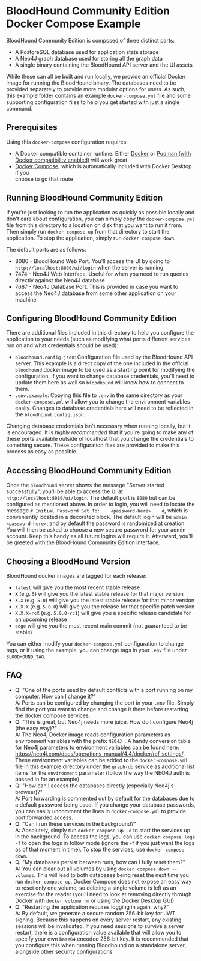 # BloodHound Community Edition Docker Compose Example

BloodHound Community Edition is composed of three distinct parts:
- A PostgreSQL database used for application state storage
- A Neo4J graph database used for storing all the graph data
- A single binary containing the BloodHound API server and the UI assets

While these can all be built and run locally, we provide an official Docker image for running the BloodHound binary.
The databases need to be provided separately to provide more modular options for users. As such, this example folder
contains an example `docker-compose.yml` file and some supporting configuration files to help you get started with just
a single command.

## Prerequisites

Using this `docker-compose` configuration requires:
- A Docker compatible container runtime. Either [Docker](https://www.docker.com/) or
[Podman (with Docker compatibility enabled)](https://www.redhat.com/sysadmin/podman-docker-compose) will work great
- [Docker Compose](https://docs.docker.com/compose/install/), which is automatically included with Docker Desktop if you\
choose to go that route

## Running BloodHound Community Edition

If you're just looking to run the application as quickly as possible locally and don't care about configuration, you can
simply copy the `docker-compose.yml` file from this directory to a location on disk that you want to run it from. Then simply
run `docker compose up` from that directory to start the application. To stop the application, simply run `docker compose down`.

The default ports are as follows:
- 8080 - BloodHound Web Port. You'll access the UI by going to `http://localhost:8080/ui/login` when the server is running
- 7474 - Neo4J Web Interface. Useful for when you need to run queries directly against the Neo4J database
- 7687 - Neo4J Database Port. This is provided in case you want to access the Neo4J database from some other application on your machine

## Configuring BloodHound Community Edition

There are additional files included in this directory to help you configure the application to your needs (such as modifying
what ports different services run on and what credentials should be used):

- `bloodhound.config.json`: Configuration file used by the BloodHound API server. This example is a direct copy of the one included
in the official `bloodhound` docker image to be used as a starting point for modifying the configuration. If you want to change
database credentials, you'll need to update them here as well so `bloodhound` will know how to connect to them.
- `.env.example`: Copying this file to `.env` in the same directory as your `docker-compose.yml` will allow you to change
the environment variables easily. Changes to database credentials here will need to be reflected in the `bloodhound.config.json`.

Changing database credentials isn't necessary when running locally, but it is encouraged. It is _highly recommended_ that
if you're going to make any of these ports available outside of localhost that you change the credentials to something secure.
These configuration files are provided to make this process as easy as possible.

## Accessing BloodHound Community Edition

Once the `bloodhound` server shows the message "Server started successfully", you'll be able to access the UI at
`http://localhost:8080/ui/login`. The default port is `8080` but can be configured as mentioned above. In order to login,
you will need to locate the message `# Initial Password Set To:    <password-here>    #`, which is conveniently located
in a decorated block. The default login will be `admin:<password-here>`, and by default the password is randomized at creation.
You will then be asked to choose a new secure password for your admin account. Keep this handy as all future logins will
require it. Afterward, you'll be greeted with the BloodHound Community Edition interface.

## Choosing a BloodHound Version

BloodHound docker images are tagged for each release:
- `latest` will give you the most recent stable release
- `X` (e.g. `5`) will give you the latest stable release for that major version
- `X.X` (e.g. `5.0`) will give you the latest stable release for that minor version
- `X.X.X` (e.g. `5.0.0`) will give you the release for that specific patch version
- `X.X.X-rcX` (e.g. `5.0.0-rc1`) will give you a specific release candidate for an upcoming release
- `edge` will give you the most recent main commit (not guaranteed to be stable)

You can either modify your `docker-compose.yml` configuration to change tags, or if using the example, you can change tags
in your `.env` file under `BLOODHOUND_TAG`.

## FAQ

- Q: "One of the ports used by default conflicts with a port running on my computer. How can I change it?"  
  A: Ports can be configured by changing the port in your `.env` file. Simply find the port you want to change and change
  it there before restarting the docker compose services.
- Q: "This is great, but Neo4j needs more juice. How do I configure Neo4j (the easy way)?"  
  A: The Neo4j Docker image reads configuration parameters as environment variables with the prefix `NEO4J_`. A handy conversion
  table for Neo4j parameters to environment variables can be found here: https://neo4j.com/docs/operations-manual/4.4/docker/ref-settings/.
  These environment variables can be added to the `docker-compose.yml` file in this example directory under the `graph-db`
  service as additional list items for the `environment` parameter (follow the way the NEO4J auth is passed in for an example)  
- Q: "How can I access the databases directly (especially Neo4j's browser)?"  
  A: Port forwarding is commented out by default for the databases due to a default password being used. If you change your
  database passwords, you can easily uncomment the lines in `docker-compose.yml` to provide port forwarded access.
- Q: "Can I run these services in the background?"  
  A: Absolutely, simply run `docker compose up -d` to start the services up in the background. To access the logs, you can
  use `docker compose logs -f` to open the logs in follow mode (ignore the -f if you just want the logs as of that moment in time).
  To stop the services, use `docker compose down`.
- Q: "My databases persist between runs, how can I fully reset them?"  
  A: You can clear out all volumes by using `docker compose down --volumes`. This will lead to both databases being reset
  the next time you run `docker compose up`. Docker Compose does not expose an easy way to reset only one volume, so deleting
  a single volume is left as an exercise for the reader (you'll need to look at removing directly through Docker with
  `docker volume rm` or using the Docker Desktop GUI)
- Q: "Restarting the application requires logging in again, why?"  
  A: By default, we generate a secure random 256-bit key for JWT signing. Because this happens on every server restart,
  any existing sessions will be invalidated. If you need sessions to survive a server restart, there is a configuration
  value available that will allow you to specify your own `base64` encoded 256-bit key. It is recommended that you configure
  this when running Bloodhound on a standalone server, alongside other security configurations.